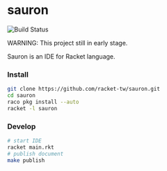 # sauron


![Build Status](https://github.com/racket-tw/sauron/workflows/Racket/badge.svg?branch=master)

WARNING: This project still in early stage.

Sauron is an IDE for Racket language.

### Install

```sh
git clone https://github.com/racket-tw/sauron.git
cd sauron
raco pkg install --auto
racket -l sauron
```

### Develop

```sh
# start IDE
racket main.rkt
# publish document
make publish
```
